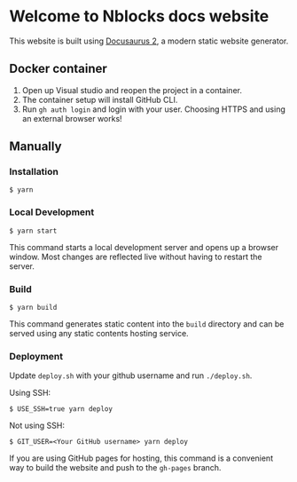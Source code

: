 # Welcome to Nblocks docs website

This website is built using [Docusaurus 2](https://docusaurus.io/), a modern static website generator.

## Docker container
1. Open up Visual studio and reopen the project in a container.
1. The container setup will install GitHub CLI.
1. Run `gh auth login` and login with your user. Choosing HTTPS and using an external browser works!

## Manually

### Installation

```
$ yarn
```

### Local Development

```
$ yarn start
```

This command starts a local development server and opens up a browser window. Most changes are reflected live without having to restart the server.

### Build

```
$ yarn build
```

This command generates static content into the `build` directory and can be served using any static contents hosting service.

### Deployment

Update `deploy.sh` with your github username and run `./deploy.sh`.

Using SSH:

```
$ USE_SSH=true yarn deploy
```

Not using SSH:

```
$ GIT_USER=<Your GitHub username> yarn deploy
```

If you are using GitHub pages for hosting, this command is a convenient way to build the website and push to the `gh-pages` branch.
